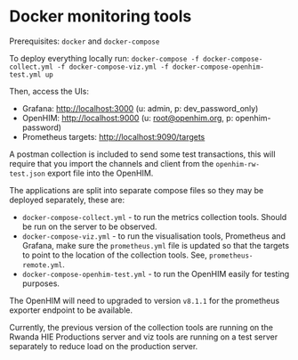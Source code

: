 # Docker monitoring tools

Prerequisites: `docker` and `docker-compose`

To deploy everything locally run: `docker-compose -f docker-compose-collect.yml -f docker-compose-viz.yml -f docker-compose-openhim-test.yml up`

Then, access the UIs:

* Grafana: <http://localhost:3000> (u: admin, p: dev_password_only)
* OpenHIM: <http://localhost:9000> (u: root@openhim.org, p: openhim-password)
* Prometheus targets: <http://localhost:9090/targets>

A postman collection is included to send some test transactions, this will require that you import the channels and client from the `openhim-rw-test.json` export file into the OpenHIM.

The applications are split into separate compose files so they may be deployed separately, these are:

* `docker-compose-collect.yml` - to run the metrics collection tools. Should be run on the server to be observed.
* `docker-compose-viz.yml` - to run the visualisation tools, Prometheus and Grafana, make sure the `prometheus.yml` file is updated so that the targets to point to the location of the collection tools. See, `prometheus-remote.yml`.
* `docker-compose-openhim-test.yml` - to run the OpenHIM easily for testing purposes.

The OpenHIM will need to upgraded to version `v8.1.1` for the prometheus exporter endpoint to be available.

Currently, the previous version of the collection tools are running on the Rwanda HIE Productions server and viz tools are running on a test server separately to reduce load on the production server.
